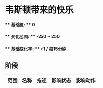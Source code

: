 # 韦斯顿带来的快乐  
#### ** 基础值: ** 0   
#### ** 变化范围: ** -250 ~ 250  
#### ** 基础变化率: ** +1 / 每15分钟  
## 阶段  
范围  |  名称  |  描述  |  影响状态  |  影响动作  
----  |  ----  |  ----  |  ----  |  ----  


<script>document.title="韦斯顿带来的快乐 - 卡牌生存百科 Card Survival Wiki";</script>